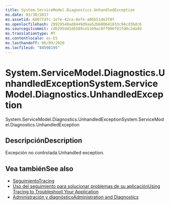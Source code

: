 ```yaml
---
title: System.ServiceModel.Diagnostics.UnhandledException
ms.date: 03/30/2017
ms.assetid: 6807fdfc-1e7e-42ca-8efe-a05b51de2f8f
ms.openlocfilehash: 29929540ad8449d9aa52b680641833c94cd3bdc6
ms.sourcegitcommit: cdb295dd1db589ce5169ac9ff096f01fd0c2da9d
ms.translationtype: MT
ms.contentlocale: es-ES
ms.lasthandoff: 06/09/2020
ms.locfileid: "84598195"
---
```

# <a name="systemservicemodeldiagnosticsunhandledexception"></a><span data-ttu-id="7af0b-102">System.ServiceModel.Diagnostics.UnhandledException</span><span class="sxs-lookup"><span data-stu-id="7af0b-102">System.ServiceModel.Diagnostics.UnhandledException</span></span>
<span data-ttu-id="7af0b-103">System.ServiceModel.Diagnostics.UnhandledException</span><span class="sxs-lookup"><span data-stu-id="7af0b-103">System.ServiceModel.Diagnostics.UnhandledException</span></span>  
  
## <a name="description"></a><span data-ttu-id="7af0b-104">Descripción</span><span class="sxs-lookup"><span data-stu-id="7af0b-104">Description</span></span>  
 <span data-ttu-id="7af0b-105">Excepción no controlada.</span><span class="sxs-lookup"><span data-stu-id="7af0b-105">Unhandled exception.</span></span>  
  
## <a name="see-also"></a><span data-ttu-id="7af0b-106">Vea también</span><span class="sxs-lookup"><span data-stu-id="7af0b-106">See also</span></span>

- [<span data-ttu-id="7af0b-107">Seguimiento</span><span class="sxs-lookup"><span data-stu-id="7af0b-107">Tracing</span></span>](index.md)
- [<span data-ttu-id="7af0b-108">Uso del seguimiento para solucionar problemas de su aplicación</span><span class="sxs-lookup"><span data-stu-id="7af0b-108">Using Tracing to Troubleshoot Your Application</span></span>](using-tracing-to-troubleshoot-your-application.md)
- [<span data-ttu-id="7af0b-109">Administración y diagnóstico</span><span class="sxs-lookup"><span data-stu-id="7af0b-109">Administration and Diagnostics</span></span>](../index.md)
